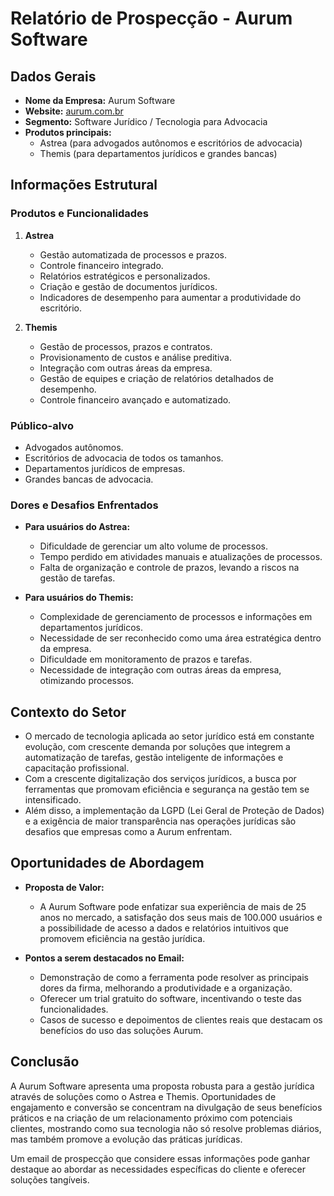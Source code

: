 # Relatório de Prospecção - Aurum Software

## Dados Gerais

- **Nome da Empresa:** Aurum Software
- **Website:** [aurum.com.br](http://www.aurum.com.br)
- **Segmento:** Software Jurídico / Tecnologia para Advocacia
- **Produtos principais:** 
  - Astrea (para advogados autônomos e escritórios de advocacia)
  - Themis (para departamentos jurídicos e grandes bancas)

## Informações Estrutural

### Produtos e Funcionalidades

1. **Astrea**
   - Gestão automatizada de processos e prazos.
   - Controle financeiro integrado.
   - Relatórios estratégicos e personalizados.
   - Criação e gestão de documentos jurídicos.
   - Indicadores de desempenho para aumentar a produtividade do escritório.

2. **Themis**
   - Gestão de processos, prazos e contratos.
   - Provisionamento de custos e análise preditiva.
   - Integração com outras áreas da empresa.
   - Gestão de equipes e criação de relatórios detalhados de desempenho.
   - Controle financeiro avançado e automatizado.

### Público-alvo

- Advogados autônomos.
- Escritórios de advocacia de todos os tamanhos.
- Departamentos jurídicos de empresas.
- Grandes bancas de advocacia.

### Dores e Desafios Enfrentados

- **Para usuários do Astrea:**
  - Dificuldade de gerenciar um alto volume de processos.
  - Tempo perdido em atividades manuais e atualizações de processos.
  - Falta de organização e controle de prazos, levando a riscos na gestão de tarefas.

- **Para usuários do Themis:**
  - Complexidade de gerenciamento de processos e informações em departamentos jurídicos.
  - Necessidade de ser reconhecido como uma área estratégica dentro da empresa.
  - Dificuldade em monitoramento de prazos e tarefas.
  - Necessidade de integração com outras áreas da empresa, otimizando processos.

## Contexto do Setor

- O mercado de tecnologia aplicada ao setor jurídico está em constante evolução, com crescente demanda por soluções que integrem a automatização de tarefas, gestão inteligente de informações e capacitação profissional.
- Com a crescente digitalização dos serviços jurídicos, a busca por ferramentas que promovam eficiência e segurança na gestão tem se intensificado.
- Além disso, a implementação da LGPD (Lei Geral de Proteção de Dados) e a exigência de maior transparência nas operações jurídicas são desafios que empresas como a Aurum enfrentam.

## Oportunidades de Abordagem

- **Proposta de Valor:** 
  - A Aurum Software pode enfatizar sua experiência de mais de 25 anos no mercado, a satisfação dos seus mais de 100.000 usuários e a possibilidade de acesso a dados e relatórios intuitivos que promovem eficiência na gestão jurídica.
  
- **Pontos a serem destacados no Email:**
  - Demonstração de como a ferramenta pode resolver as principais dores da firma, melhorando a produtividade e a organização.
  - Oferecer um trial gratuito do software, incentivando o teste das funcionalidades.
  - Casos de sucesso e depoimentos de clientes reais que destacam os benefícios do uso das soluções Aurum.

## Conclusão

A Aurum Software apresenta uma proposta robusta para a gestão jurídica através de soluções como o Astrea e Themis. Oportunidades de engajamento e conversão se concentram na divulgação de seus benefícios práticos e na criação de um relacionamento próximo com potenciais clientes, mostrando como sua tecnologia não só resolve problemas diários, mas também promove a evolução das práticas jurídicas. 

Um email de prospecção que considere essas informações pode ganhar destaque ao abordar as necessidades específicas do cliente e oferecer soluções tangíveis.